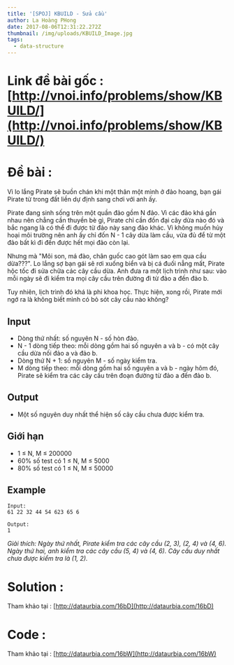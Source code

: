 ```yaml
---
title: '[SPOJ] KBUILD - Sửa cầu'
author: La Hoàng PHong
date: 2017-08-06T12:31:22.272Z
thumbnail: /img/uploads/KBUILD_Image.jpg
tags:
  - data-structure
---
```

# Link đề bài gốc : [http://vnoi.info/problems/show/KBUILD/](http://vnoi.info/problems/show/KBUILD/)
# Đề bài : 

Vì lo lắng Pirate sẽ buồn chán khi một thân một mình ở đảo hoang, bạn gái Pirate từ trong đất liền dự định sang chơi với anh ấy.

Pirate đang sinh sống trên một quần đảo gồm N đảo. Vì các đảo khá gần nhau nên chẳng cần thuyền bè gì, Pirate chỉ cần đốn đại cây dừa nào đó và bắc ngang là có thể đi được từ đảo này sang đảo khác. Vì không muốn hủy hoại môi trường nên anh ấy chỉ đốn N - 1 cây dừa làm cầu, vừa đủ để từ một đảo bất kì đi đến được hết mọi đảo còn lại.

Nhưng mà "Môi son, má đào, chân guốc cao gót làm sao em qua cầu dừa???". Lo lắng sợ bạn gái sẽ rơi xuống biển và bị cá đuối nẫng mất, Pirate hộc tốc đi sửa chữa các cây cầu dừa. Anh đưa ra một lịch trình như sau: vào mỗi ngày sẽ đi kiểm tra mọi cây cầu trên đường đi từ đảo a đến đảo b.

Tuy nhiên, lịch trình đó khá là phi khoa học. Thực hiện, xong rồi, Pirate mới ngớ ra là không biết mình có bỏ sót cây cầu nào không?

## Input

* Dòng thứ nhất: số nguyên N - số hòn đảo.
* N - 1 dòng tiếp theo: mỗi dòng gồm hai số nguyên a và b - có một cây cầu dừa nối đảo a và đảo b.
* Dòng thứ N + 1: số nguyên M - số ngày kiểm tra.
* M dòng tiếp theo: mỗi dòng gồm hai số nguyên a và b - ngày hôm đó, Pirate sẽ kiểm tra các cây cầu trên đoạn đường từ đảo a đến đảo b.

## Output

* Một số nguyên duy nhất thể hiện số cây cầu chưa được kiểm tra.

## Giới hạn

* 1 ≤ N, M ≤ 200000
* 60% số test có 1 ≤ N, M ≤ 5000
* 80% số test có 1 ≤ N, M ≤ 50000

## Example

```
Input:
61 22 32 44 54 623 65 6

Output:
1
```

_Giải thích: Ngày thứ nhất, Pirate kiểm tra các cây cầu \(2, 3\), \(2, 4\) và \(4, 6\). Ngày thứ hai, anh kiểm tra các cây cầu \(5, 4\) và \(4, 6\). Cây cầu duy nhất chưa được kiểm tra là \(1, 2\)._

# Solution : 
Tham khảo tại : [http://dataurbia.com/16bD](http://dataurbia.com/16bD)
# Code : 
Tham khảo tại : [http://dataurbia.com/16bW](http://dataurbia.com/16bW)



